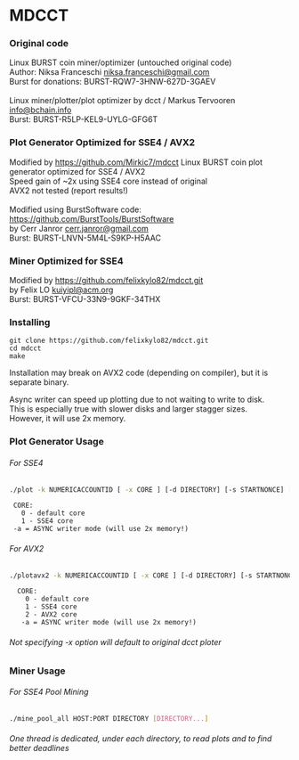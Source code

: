 # MDCCT

### Original code 
Linux BURST coin miner/optimizer (untouched original code)<br>
Author: Niksa Franceschi <niksa.franceschi@gmail.com><br>
Burst for donations: BURST-RQW7-3HNW-627D-3GAEV<br>
<br>
Linux miner/plotter/plot optimizer by dcct / Markus Tervooren <info@bchain.info><br>
Burst: BURST-R5LP-KEL9-UYLG-GFG6T<br>

### Plot Generator Optimized for SSE4 / AVX2
Modified by https://github.com/Mirkic7/mdcct
Linux BURST coin plot generator optimized for SSE4 / AVX2<br>
Speed gain of ~2x using SSE4 core instead of original<br>
AVX2 not tested (report results!)<br>
<br>
Modified using BurstSoftware code: https://github.com/BurstTools/BurstSoftware <br>
by Cerr Janror <cerr.janror@gmail.com><br>
Burst: BURST-LNVN-5M4L-S9KP-H5AAC<br>

### Miner Optimized for SSE4
Modified by https://github.com/felixkylo82/mdcct.git <br>
by Felix LO <kuiyipl@acm.org><br>
Burst: BURST-VFCU-33N9-9GKF-34THX<br>

### Installing
    git clone https://github.com/felixkylo82/mdcct.git
    cd mdcct
    make

Installation may break on AVX2 code (depending on compiler), but it is separate binary.<br>

Async writer can speed up plotting due to not waiting to write to disk.<br>
This is especially true with slower disks and larger stagger sizes.<br>
However, it will use 2x memory.<br>

### Plot Generator Usage
###### For SSE4
```bash
./plot -k NUMERICACCOUNTID [ -x CORE ] [-d DIRECTORY] [-s STARTNONCE] [-n NONCES] [-m STAGGERSIZE] [-t THREADS] -a
```
     CORE:
       0 - default core
       1 - SSE4 core
     -a = ASYNC writer mode (will use 2x memory!)

###### For AVX2
```bash
./plotavx2 -k NUMERICACCOUNTID [ -x CORE ] [-d DIRECTORY] [-s STARTNONCE] [-n NONCES] [-m STAGGERSIZE] [-t THREADS] -a
```
      CORE:
        0 - default core
        1 - SSE4 core
        2 - AVX2 core
       -a = ASYNC writer mode (will use 2x memory!)
 
###### Not specifying -x option will default to original dcct ploter

### Miner Usage
###### For SSE4 Pool Mining
```bash
./mine_pool_all HOST:PORT DIRECTORY [DIRECTORY...]
```
 
###### One thread is dedicated, under each directory, to read plots and to find better deadlines
